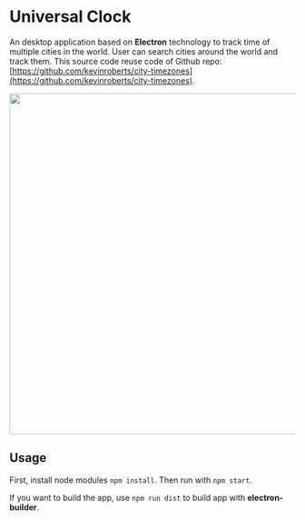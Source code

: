 # Universal Clock
An desktop application based on **Electron** technology to track time of multiple cities in the world. User can search cities around the world and track them. This source code reuse code of Github repo: [https://github.com/kevinroberts/city-timezones](https://github.com/kevinroberts/city-timezones).

<img src="https://github.com/namlt2882/universal_clock/blob/master/imgs/universal%20clock.PNG" width="600">

## Usage
First, install node modules `npm install`.
Then run with `npm start`.

If you want to build the app, use `npm run dist` to build app with **electron-builder**.

